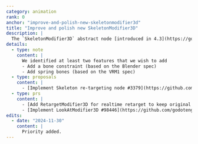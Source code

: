 ```yaml
---
category: animation
rank: 0
anchor: "improve-and-polish-new-skeletonmodifier3d"
title: "Improve and polish new SkeletonModifier3D"
description: |
  The `SkeletonModifier3D` abstract node [introduced in 4.3](https://godotengine.org/releases/4.3/#animation-skeletonmodifier3d-node) helps users to modify and add new functionality to bones via script. We want to build upon that new structure to add new features to it.
details:
  - type: note
    content: |
      We identified at least two features that we wish to add
      - Add a bone constraint (based on the Blender spec)
      - Add spring bones (based on the VRM1 spec)
  - type: proposals
    content: |
      - [Implement Skeleton re-targeting node #3379](https://github.com/godotengine/godot-proposals/issues/3379)
  - type: prs
    content: |
      - [Add RetargetModifier3D for realtime retarget to keep original rest #97824](https://github.com/godotengine/godot/pull/97824)
      - [Implement LookAtModifier3D #98446](https://github.com/godotengine/godot/pull/98446)
edits:
  - date: "2024-11-30"
    content: |
      Priority added.
---
```

